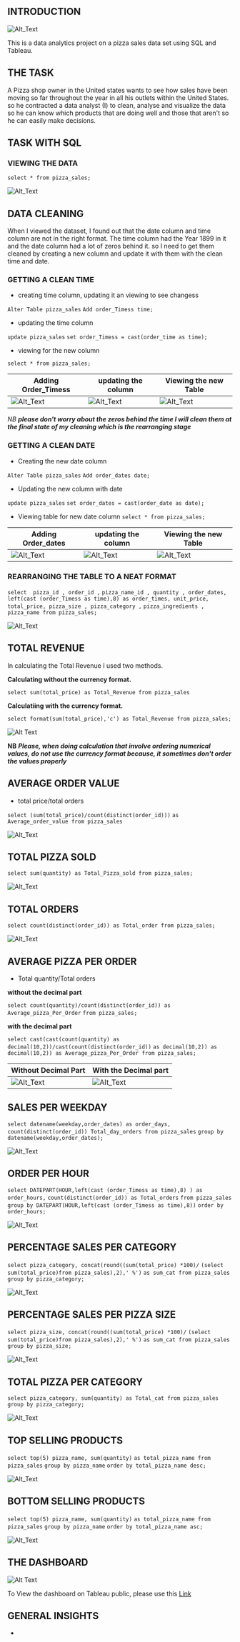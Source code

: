 ## INTRODUCTION

![Alt_Text](https://github.com/Mario-Gozie/Pizza-sales-Data-Analysis/blob/main/Images/introduction.png)

This is a data analytics project on a pizza sales data set using SQL and Tableau. 

## THE TASK 

A Pizza shop owner in the United states wants to see how sales have been moving so far throughout the year in all his outlets within the United States. so he contracted a data analyst (I) to clean, analyse and visualize the data so he can know which products that are doing well and those that aren't so he can easily make decisions.

## TASK WITH SQL

### VIEWING THE DATA

`select * from pizza_sales;`

![Alt_Text](https://github.com/Mario-Gozie/Pizza-sales-Data-Analysis/blob/main/Images/first_view_time.png)

## DATA CLEANING
When I viewed the dataset, I found out that the date column and time column are not in the right format. The time column had the Year 1899 in it and the date column had a lot of zeros behind it. so I need to get them cleaned by creating a new column and update it with them with the clean time and date.

### GETTING A CLEAN TIME
* creating time column, updating it an viewing to see changess

`Alter Table pizza_sales`
   `Add order_Timess time;`

* updating the time column

`update pizza_sales`
`set order_Timess = cast(order_time as time);`

* viewing for the new column

`select * from pizza_sales;`

| Adding Order_Timess                   |     updating the column                            |   Viewing the new Table                    |
| ------------------------------------ |--------------------------------------------------- | ------------------------------------------ |
|     ![Alt_Text](https://github.com/Mario-Gozie/Pizza-sales-Data-Analysis/blob/main/Images/Alter%20table%20adding%20time%20column.png)                     |         ![Alt_Text](https://github.com/Mario-Gozie/Pizza-sales-Data-Analysis/blob/main/Images/Updating%20the%20new%20column%20with%20time%20only.png)                              |         ![Alt_Text](https://github.com/Mario-Gozie/Pizza-sales-Data-Analysis/blob/main/Images/first_view_time.png)                      |

*NB* _**please don't worry about the zeros behind the time I will clean them at the final state of my cleaning which is the rearranging stage**_

### GETTING A CLEAN DATE

* Creating the new date column

`Alter Table pizza_sales`
`Add order_dates date;`

* Updating the new column with date

`update pizza_sales`
`set order_dates = cast(order_date as date);`

* Viewing table for new date column
`select * from pizza_sales;`

| Adding Order_dates                    |     updating the column                            |   Viewing the new Table                    |
| ------------------------------------ |--------------------------------------------------- | ------------------------------------------ |
|     ![Alt_Text](https://github.com/Mario-Gozie/Pizza-sales-Data-Analysis/blob/main/Images/Creating%20new%20column%20Date.png)                     |         ![Alt_Text](https://github.com/Mario-Gozie/Pizza-sales-Data-Analysis/blob/main/Images/updating%20the%20date%20column%20with%20only%20date.png)                              |         ![Alt_Text](https://github.com/Mario-Gozie/Pizza-sales-Data-Analysis/blob/main/Images/viewing%20updated%20date%20column.png)                      |


### REARRANGING THE TABLE TO A NEAT FORMAT

`select  pizza_id , order_id ,`
`pizza_name_id , quantity , order_dates,`
`left(cast (order_Timess as time),8) as order_times, unit_price,`
`total_price, pizza_size , pizza_category ,`
`pizza_ingredients , pizza_name from pizza_sales;`

![Alt_Text](https://github.com/Mario-Gozie/Pizza-sales-Data-Analysis/blob/main/Images/Rearranging%20the%20table%20and%20making%20the%20time%20format%20appear%20nice.png)

## TOTAL REVENUE

In calculating the Total Revenue I used two methods. 

**Calculating without the currency format.**

`select sum(total_price) as Total_Revenue from pizza_sales`

**Calculatiing with the currency format.**

`select format(sum(total_price),'c') as Total_Revenue from pizza_sales;`

![Alt Text](https://github.com/Mario-Gozie/Pizza-sales-Data-Analysis/blob/main/Images/Total%20Revenue.png)

**NB** _**Please, when doing calculation that involve ordering numerical values, do not use the currency format because, it sometimes don't order the values properly**_

## AVERAGE ORDER VALUE

* total price/total orders

`select (sum(total_price)/count(distinct(order_id)))`
 `as Average_order_value from pizza_sales`

 ![Alt_Text](https://github.com/Mario-Gozie/Pizza-sales-Data-Analysis/blob/main/Images/Average%20Order%20value.png) 

## TOTAL PIZZA SOLD

`select sum(quantity) as Total_Pizza_sold from pizza_sales;`

![Alt_Text](https://github.com/Mario-Gozie/Pizza-sales-Data-Analysis/blob/main/Images/Total%20Pizza%20sold.png) 

## TOTAL ORDERS


 `select count(distinct(order_id)) as Total_order from pizza_sales;`

 ![Alt_Text](https://github.com/Mario-Gozie/Pizza-sales-Data-Analysis/blob/main/Images/Total_orders.png) 


## AVERAGE PIZZA PER ORDER

* Total quantity/Total orders

**without the decimal part**

 `select count(quantity)/count(distinct(order_id)) as Average_pizza_Per_Order`
 `from pizza_sales;`

**with the decimal part**


 `select cast(cast(count(quantity) as decimal(10,2))/cast(count(distinct(order_id))`
 `as decimal(10,2)) as decimal(10,2)) as Average_pizza_Per_Order from pizza_sales;`


|    Without Decimal Part                                  |     With the Decimal part                               |
|:-------------------------------------------------------- | ------------------------------------------------------- |
|         ![Alt_Text]()                                    |                      ![Alt_Text](https://github.com/Mario-Gozie/Pizza-sales-Data-Analysis/blob/main/Images/Average%20pizza%20per%20order.png)                      |

## SALES PER WEEKDAY


`select datename(weekday,order_dates) as order_days,`
`count(distinct(order_id)) Total_day_orders from pizza_sales`
 `group by datename(weekday,order_dates);`

![Alt_Text](https://github.com/Mario-Gozie/Pizza-sales-Data-Analysis/blob/main/Images/orders%20per%20weekday.png)

## ORDER PER HOUR


`select DATEPART(HOUR,left(cast (order_Timess as time),8) ) as order_hours,`
`count(distinct(order_id)) as Total_orders`
`from pizza_sales`
`group by DATEPART(HOUR,left(cast (order_Timess as time),8))`
`order by order_hours;`

![Alt_Text](https://github.com/Mario-Gozie/Pizza-sales-Data-Analysis/blob/main/Images/orders%20per%20hour.png)

## PERCENTAGE SALES PER CATEGORY

`select pizza_category, concat(round((sum(total_price) *100)/`
`(select sum(total_price)from pizza_sales),2),' %')`
`as sum_cat from pizza_sales`
`group by pizza_category;`

![Alt_Text](https://github.com/Mario-Gozie/Pizza-sales-Data-Analysis/blob/main/Images/Propotion%20per%20pizza%20category.png)

## PERCENTAGE SALES PER PIZZA SIZE


`select pizza_size, concat(round((sum(total_price) *100)/`
`(select sum(total_price)from pizza_sales),2),' %')`
`as sum_cat from pizza_sales`
`group by pizza_size;`

![Alt_Text](https://github.com/Mario-Gozie/Pizza-sales-Data-Analysis/blob/main/Images/Propotion%20per%20size.png)

## TOTAL PIZZA PER CATEGORY


`select pizza_category, sum(quantity) as Total_cat from pizza_sales`  
`group by pizza_category;`

![Alt_Text](https://github.com/Mario-Gozie/Pizza-sales-Data-Analysis/blob/main/Images/Total%20Pizza%20per%20category.png)

## TOP SELLING PRODUCTS

`select top(5) pizza_name, sum(quantity)`
 `as total_pizza_name from pizza_sales`
 `group by pizza_name`
 `order by total_pizza_name desc;`

![Alt_Text](https://github.com/Mario-Gozie/Pizza-sales-Data-Analysis/blob/main/Images/top%205%20sellers.png)

## BOTTOM SELLING PRODUCTS

`select top(5) pizza_name, sum(quantity)`
 `as total_pizza_name from pizza_sales`
 `group by pizza_name`
 `order by total_pizza_name asc;`

![Alt_Text](https://github.com/Mario-Gozie/Pizza-sales-Data-Analysis/blob/main/Images/Bottom%20sellers.png)




## THE DASHBOARD


![Alt Text](https://github.com/Mario-Gozie/Pizza-sales-Data-Analysis/blob/main/Images/Dashboard%20.png)


To View the dashboard on Tableau public, please use this [Link](https://public.tableau.com/app/profile/chigozirim.nwasinachi.oguedoihu/viz/AYearBusinessDashboard/Dashboard)


## GENERAL INSIGHTS

* 